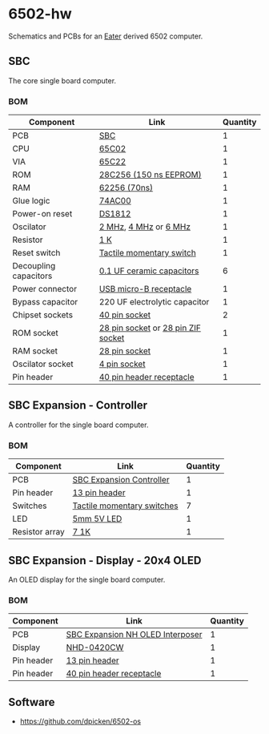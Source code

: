 # 6502-hw

Schematics and PCBs for an [Eater](https://eater.net/6502) derived 6502 computer.

## SBC

The core single board computer.

### BOM
|Component|Link|Quantity|
|-|-|-|
|PCB|[SBC](https://oshpark.com/shared_projects/to0W4SAe)|1|
|CPU|[65C02](https://www.jameco.com/z/W65C02S6TPG-14-Western-Design-Center-MPU-8-Bit-14MHz-65KB-Memory-40-Pin-PDIP_2143638.html)|1|
|VIA|[65C22](https://www.jameco.com/z/W65C22S6TPG-14-Western-Design-Center-Versatile-Interface-Adapter-via-8-Bit-I-O-Ports-14-MHz-40-Pin-PDIP-CMOS-5-Volt_2143591.html)|1|
|ROM|[28C256 (150 ns EEPROM)](https://www.jameco.com/z/28C256-15-Major-Brands-IC-28C256-15-EEPROM-256K-Bit-CMOS-Parallel_74843.html)|1|
|RAM|[62256 (70ns)](https://www.jameco.com/z/62256LP-70-Major-Brands-IC-62256LP-CMOS-SRAM-256K-Bit-32Kx8-70ns-Low-Power_82472.html)|1|
|Glue logic|[74AC00](https://www.digikey.com/en/products/detail/texas-instruments/CD74AC00E/375682)|1|
|Power-on reset|[DS1812](https://www.digikey.com/en/products/detail/maxim-integrated/DS1812-5/1197204)|1|
|Oscilator|[2 MHz](https://www.digikey.com/en/products/detail/ecs-inc/ECS-100AX-020/827233), [4 MHz](https://www.digikey.com/en/products/detail/ecs-inc/ECS-100AX-040/827235) or [6 MHz](https://www.digikey.com/en/products/detail/ecs-inc/ECS-100AX-060/827236)|1|
|Resistor|[1 K](https://www.digikey.com/en/products/detail/koa-speer-electronics-inc/CFS1-4CT52R102G/13537646)|1|
|Reset switch|[Tactile momentary switch](https://www.jameco.com/z/B3F-1001-Omron-SPST-OFF-ON-Momentary-Tactile-Pushbutton-Switch_2231603.html)|1|
|Decoupling capacitors|[0.1 UF ceramic capacitors](https://www.digikey.com/en/products/detail/vishay-beyschlag-draloric-bc-components/1C10Z5U104M050B/7056991)|6|
|Power connector|[USB micro-B receptacle](https://www.digikey.com/en/products/detail/amphenol-icc-fci/10118194-0001LF/2785389)|1|
|Bypass capacitor|220 UF electrolytic capacitor|1|
|Chipset sockets|[40 pin socket](https://www.jameco.com/z/40MTLP-Jameco-Valuepro-40-Pin-Machine-Tooled-Low-Profile-IC-Socket-0-6-Inch-Wide_41136.html)|2|
|ROM socket|[28 pin socket](https://www.jameco.com/z/28MTLP-6-Jameco-Valuepro-Socket-IC-28-Pin-Machine-Tooled-Low-Profile-Soldertail-0-6-Width_40329.html) or [28 pin ZIF socket](https://www.jameco.com/z/28-526-10-Aries-Electronics-ZIF-Socket-28-Position-2-54mm-Solder-Straight-Thru-Hole_102745.html)|1|
|RAM socket|[28 pin socket](https://www.jameco.com/z/28MTLP-6-Jameco-Valuepro-Socket-IC-28-Pin-Machine-Tooled-Low-Profile-Soldertail-0-6-Width_40329.html)|1|
|Oscilator socket|[4 pin socket](https://www.jameco.com/z/1107741-Aries-Electronics-Machine-Tooled-4-Pin-Full-Can-Crystal-Oscillator-Socket_133006.html)|1|
|Pin header|[40 pin header receptacle](https://www.jameco.com/z/RS1-40-T-Adam-Technologies-40-Position-Single-Row-Vertical-Mount-Receptacle-3mm-Pin-Length_2168173.html)|1|

## SBC Expansion - Controller

A controller for the single board computer.

### BOM
|Component|Link|Quantity|
|-|-|-|
|PCB|[SBC Expansion Controller](https://oshpark.com/shared_projects/oqDuR7hJ)|1|
|Pin header|[13 pin header](https://www.jameco.com/z/7000-1X13SG-R-Jameco-Valuepro-13-Pin-Breakaway-Pin-Header-Vertical-0-100-Pitch_2294679.html)|1|
|Switches|[Tactile momentary switches](https://www.jameco.com/z/BTS-1102B-2-Jameco-Valuepro-Switch-Push-Button-Tactile-SPST-OFF-ON-15-VDC-20mA-Actuator-Height-0-13-Inch_149948.html)|7|
|LED|[5mm 5V LED](https://www.sparkfun.com/products/14977)|1|
|Resistor array|[7 1K](https://www.digikey.com/en/products/detail/cts-resistor-products/77081102P/1000658)|1|

## SBC Expansion - Display - 20x4 OLED

An OLED display for the single board computer.

### BOM
|Component|Link|Quantity|
|-|-|-|
|PCB|[SBC Expansion NH OLED Interposer](https://oshpark.com/shared_projects/cBT9o0z3)|1|
|Display|[NHD-0420CW](https://www.digikey.com/en/products/detail/newhaven-display-intl/NHD-0420CW-AW3/7942051)|1|
|Pin header|[13 pin header](https://www.jameco.com/z/7000-1X13SG-R-Jameco-Valuepro-13-Pin-Breakaway-Pin-Header-Vertical-0-100-Pitch_2294679.html)|1|
|Pin header|[40 pin header receptacle](https://www.jameco.com/z/RS1-40-T-Adam-Technologies-40-Position-Single-Row-Vertical-Mount-Receptacle-3mm-Pin-Length_2168173.html)|1|

## Software

- https://github.com/dpicken/6502-os
